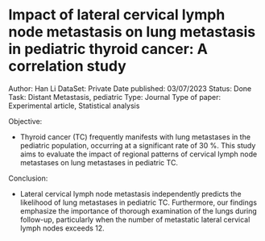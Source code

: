# Impact of lateral cervical lymph node metastasis on lung metastasis in pediatric thyroid cancer: A correlation study

Author: Han Li 
DataSet: Private
Date published: 03/07/2023
Status: Done
Task: Distant Metastasis, pediatric
Type: Journal
Type of paper: Experimental article, Statistical analysis

Objective:

- Thyroid cancer (TC) frequently manifests with lung metastases in the pediatric population, occurring at a significant rate of 30 %. This study aims to evaluate the impact of regional patterns of cervical lymph node metastases on lung metastases in pediatric TC.

Conclusion:

- Lateral cervical lymph node metastasis independently predicts the likelihood of lung metastases in pediatric TC. Furthermore, our findings emphasize the importance of thorough examination of the lungs during follow-up, particularly when the number of metastatic lateral cervical lymph nodes exceeds 12.